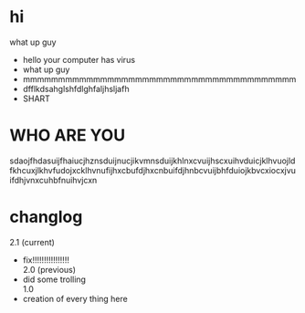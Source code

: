 # hi
what up guy
- hello your computer has virus
- what up guy
- mmmmmmmmmmmmmmmmmmmmmmmmmmmmmmmmmmmmmmm
- dfflkdsahglshfdlghfaljhsljafh
- SHART
# WHO ARE YOU
sdaojfhdasuijfhaiucjhznsduijnucjikvmnsduijkhlnxcvuijhscxuihvduicjklhvuojldfkhcuxjlkhvfudojxcklhvnufijhxcbufdjhxcnbuifdjhnbcvuijbhfduiojkbvcxiocxjvuifdhjvnxcuhbfnuihvjcxn
# changlog
2.1 (current)
- fix!!!!!!!!!!!!!!!!<br>
2.0 (previous)
- did some trolling<br>
1.0
- creation of every thing here
